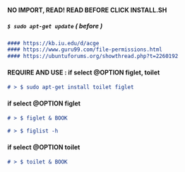 #### NO IMPORT, READ! READ BEFORE CLICK INSTALL.SH


##### `$ sudo apt-get update` ( before ) 

```markdown
#### https://kb.iu.edu/d/acge
#### https://www.guru99.com/file-permissions.html
#### https://ubuntuforums.org/showthread.php?t=2260192
```


#### REQUIRE AND USE : if select @OPTION figlet, toilet

```markdown
# > $ sudo apt-get install toilet figlet
```

#### if select @OPTION figlet

```markdown
# > $ figlet & BOOK
```

```markdown
# > $ figlist -h 
```

#### if select @OPTION toilet

```markdown
# > $ toilet & BOOK
```





